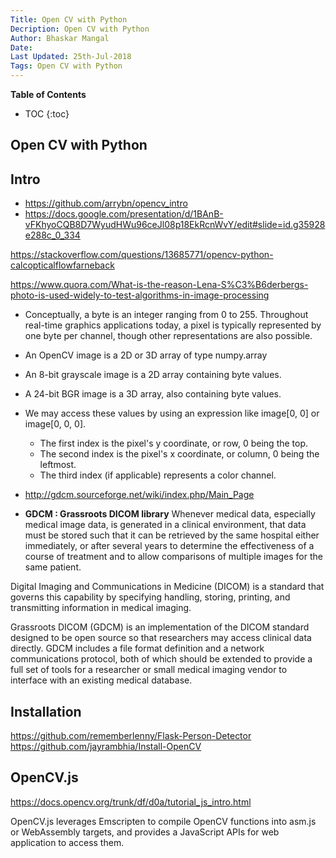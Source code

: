 ```yaml
---
Title: Open CV with Python
Decription: Open CV with Python
Author: Bhaskar Mangal
Date: 
Last Updated: 25th-Jul-2018
Tags: Open CV with Python
---
```


**Table of Contents**
* TOC
{:toc}


## Open CV with Python

## Intro
* https://github.com/arrybn/opencv_intro
* https://docs.google.com/presentation/d/1BAnB-vFKhyoCQB8D7WyudHWu96ceJl08p18EkRcnWvY/edit#slide=id.g35928e288c_0_334


https://stackoverflow.com/questions/13685771/opencv-python-calcopticalflowfarneback

https://www.quora.com/What-is-the-reason-Lena-S%C3%B6derbergs-photo-is-used-widely-to-test-algorithms-in-image-processing

* Conceptually, a byte is an integer ranging from 0 to 255. Throughout real-time graphics applications today, a pixel is typically represented by one byte per channel, though other representations are also possible.
* An OpenCV image is a 2D or 3D array of type numpy.array
* An 8-bit grayscale image is a 2D array containing byte values.
* A 24-bit BGR image is a 3D array, also containing byte values.

* We may access these values by using an expression like image[0, 0] or image[0, 0, 0].
  - The first index is the pixel's y coordinate, or row, 0 being the top.
  - The second index is the pixel's x coordinate, or column, 0 being the leftmost.
  - The third index (if applicable) represents a color channel.


* http://gdcm.sourceforge.net/wiki/index.php/Main_Page

* **GDCM : Grassroots DICOM library**
Whenever medical data, especially medical image data, is generated in a clinical environment, that data must be stored such that it can be retrieved by the same hospital either immediately, or after several years to determine the effectiveness of a course of treatment and to allow comparisons of multiple images for the same patient.

Digital Imaging and Communications in Medicine (DICOM) is a standard that governs this capability by specifying handling, storing, printing, and transmitting information in medical imaging.

Grassroots DICOM (GDCM) is an implementation of the DICOM standard designed to be open source so that researchers may access clinical data directly. GDCM includes a file format definition and a network communications protocol, both of which should be extended to provide a full set of tools for a researcher or small medical imaging vendor to interface with an existing medical database.

## Installation
https://github.com/rememberlenny/Flask-Person-Detector
https://github.com/jayrambhia/Install-OpenCV

## OpenCV.js
https://docs.opencv.org/trunk/df/d0a/tutorial_js_intro.html

OpenCV.js leverages Emscripten to compile OpenCV functions into asm.js or WebAssembly targets, and provides a JavaScript APIs for web application to access them.